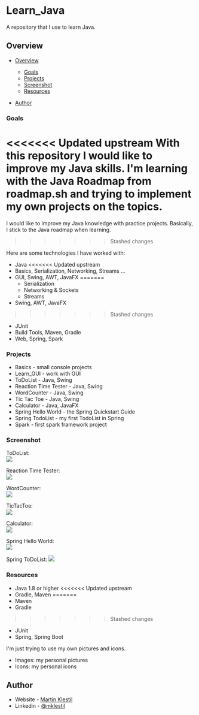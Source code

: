 # Learn_Java
A repository that I use to learn Java.

## Overview

- [Overview](#overview)
  - [Goals](#goals)
  - [Projects](#projects)
  - [Screenshot](#screenshot)
  - [Resources](#resources)

- [Author](#author)

### Goals
<<<<<<< Updated upstream
With this repository I would like to improve my Java skills. I'm learning with the Java Roadmap from roadmap.sh and trying to implement my own projects on the topics.
=======
I would like to improve my Java knowledge with practice projects. Basically, I stick to the Java roadmap when learning.
>>>>>>> Stashed changes

Here are some technologies I have worked with:
- Java
<<<<<<< Updated upstream
- Basics, Serialization, Networking, Streams ...
- GUI, Swing, AWT, JavaFX
=======
  - Serialization
  - Networking & Sockets
  - Streams
- Swing, AWT, JavaFX
>>>>>>> Stashed changes
- JUnit
- Build Tools, Maven, Gradle
- Web, Spring, Spark


### Projects

- Basics - small console projects
- Learn_GUI - work with GUI
- ToDoList - Java, Swing
- Reaction Time Tester - Java, Swing
- WordCounter - Java, Swing
- Tic Tac Toe - Java, Swing
- Calculator - Java, JavaFX
- Spring Hello World - the Spring Quickstart Guide
- Spring TodoList - my first TodoList in Spring
- Spark - first spark framework project

### Screenshot
ToDoList:  
![](./images/todolist.png)  

Reaction Time Tester:  
![](./images/reaction-time-tester.png)  

WordCounter:  
![](./images/wordcounter.png)  

TicTacToe:  
![](./images/tictactoe.png)  

Calculator:  
![](./images/calculatorJavaFX.png)  

Spring Hello World:  
![](./images/springHelloWorld.png)  

Spring ToDoList:
![](./images/springToDoList.png)  

### Resources

- Java 1.8 or higher
<<<<<<< Updated upstream
- Gradle, Maven
=======
- Maven
- Gradle
>>>>>>> Stashed changes
- JUnit
- Spring, Spring Boot 


I'm just trying to use my own pictures and icons.

- Images: my personal pictures
- Icons: my personal icons

## Author

- Website - [Martin Klestil](https://github.com/mklestil)
- Linkedin - [@mklestil](https://www.linkedin.com/in/martin-klestil/)


